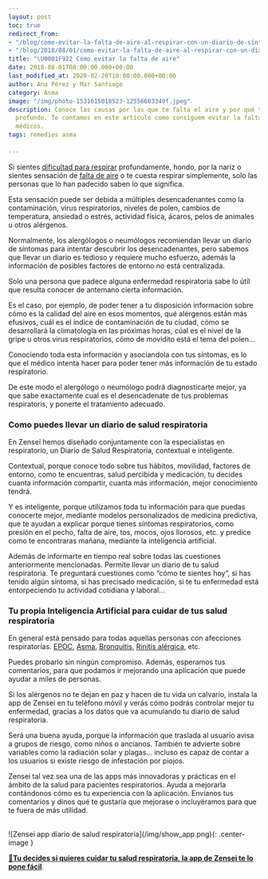 ```yaml
---
layout: post
toc: true
redirect_from:
- "/blog/como-evitar-la-falta-de-aire-al-respirar-con-un-diario-de-síntomas-respiratorios/"
- "/blog/2018/08/01/como-evitar-la-falta-de-aire-al-respirar-con-un-diario-de-síntomas-respiratorios/"
title: "\U0001F922 Cómo evitar la falta de aire"
date: 2018-08-01T08:00:00.000+00:00
last_modified_at: 2020-02-20T10:00:00.000+00:00
author: Ana Pérez y Mar Santiago
category: Asma
image: "/img/photo-1531615018523-12556603349f.jpeg"
description: Conoce las causas por las que te falta el aire y por qué tienes que respirar
  profundo. Te contamos en este artículo como consiguem evitar la falta de aire los
  médicos.
tags: remedios asma

---
```

Si sientes [dificultad para respirar](https://medlineplus.gov/spanish/ency/article/003075.htm) profundamente, hondo, por la nariz o sientes sensación de [falta de aire](https://www.tuasaude.com/es/falta-de-aire/) o te cuesta respirar simplemente, solo las personas que lo han padecido saben lo que significa.

Esta sensación puede ser debida a múltiples desencadenantes como la contaminación, virus respiratorios, niveles de polen, cambios de temperatura, ansiedad o estrés, actividad física, ácaros, pelos de animales u otros alérgenos.

Normalmente, los alergólogos o neumólogos recomiendan llevar un diario de síntomas para intentar descubrir los desencadenantes, pero sabemos que llevar un diario es tedioso y requiere mucho esfuerzo, además la información de posibles factores de entorno no está centralizada.

Solo una persona que padece alguna enfermedad respiratoria sabe lo útil que resulta conocer de antemano cierta información. 

Es el caso, por ejemplo, de poder tener a tu disposición información sobre cómo es la calidad del aire en esos momentos, qué alérgenos están más efusivos, cuál es el índice de contaminación de tu ciudad, cómo se desarrollará la climatología en las próximas horas, cúal es el nivel de la gripe u otros virus respiratorios, cómo de movidito está el tema del polen…

Conociendo toda esta información y asociandola con tus síntomas, es lo que el médico intenta hacer para poder tener más información de tu estado respiratorio. 

De este modo el alergólogo o neumólogo podrá diagnosticarte mejor, ya que sabe exactamente cual es el desencadenate de tus problemas respiratoris, y ponerte el tratamiento adecuado.

### Como puedes llevar un diario de salud respiratoria

En Zensei hemos diseñado conjuntamente con la especialistas en respiratorio, un Diario de Salud Respiratoria, contextual e inteligente.

Contextual, porque conoce todo sobre tus hábitos, movilidad, factores de entorno, como te encuentras, salud percibida y medicación, tu decides cuanta información compartir, cuanta más información, mejor conocimiento tendrá.

Y es inteligente, porque utilizamos toda tu información para que puedas conocerte mejor, mediante modelos personalizados de medicina predictiva, que te ayudan a explicar porque tienes síntomas respiratorios, como presión en el pecho, falta de aire, tos, mocos, ojos llorosos, etc. y predice como te encontraras mañana, mediante la inteligencia artificial.

Además de informarte en tiempo real sobre todas las cuestiones anteriormente mencionadas. Permite llevar un diario de tu salud respiratoria. Te preguntará cuestiones como “cómo te sientes hoy”, si has tenido algún síntoma, si has precisado medicación, si te tu enfermedad está entorpeciendo tu actividad cotidiana y laboral…

### Tu propia Inteligencia Artificial para cuidar de tus salud respiratoria

En general está pensado para todas aquellas personas con afecciones respiratorias. [EPOC](https://medlineplus.gov/spanish/ency/article/000091.htm), [Asma](https://medlineplus.gov/spanish/ency/article/000141.htm), [Bronquitis](https://es.wikipedia.org/wiki/Bronquitis), [Rinitis alérgica](https://medlineplus.gov/spanish/ency/patientinstructions/000547.htm), etc. 

Puedes probarlo sin ningún compromiso. Además, esperamos tus comentarios, para que podamos ir mejorando una aplicación que puede ayudar a miles de personas.

Si los alérgenos no te dejan en paz y hacen de tu vida un calvario, instala la app de Zensei en tu teléfono móvil y verás cómo podrás controlar mejor tu enfermedad, gracias a los datos que va acumulando tu diario de salud respiratoria.

Será una buena ayuda, porque la información que traslada al usuario avisa a grupos de riesgo, como niños o ancianos. También te advierte sobre variables como la radiación solar y plagas… incluso es capaz de contar a los usuarios si existe riesgo de infestación por piojos.

Zensei tal vez sea una de las apps más innovadoras y prácticas en el ámbito de la salud para pacientes respiratorios. Ayuda a mejorarla contándonos cómo es tu experiencia con la aplicación. Envíanos tus comentarios y dinos qué te gustaría que mejorase o incluyéramos para que te fuera de más utilidad.

<br>
![Zensei app diario de salud respiratoria](/img/show_app.png){: .center-image }
<br>

**[📱Tu decides si quieres cuidar tu salud respiratoria, la app de Zensei te lo pone fácil](https://zenseiapp.com)**.